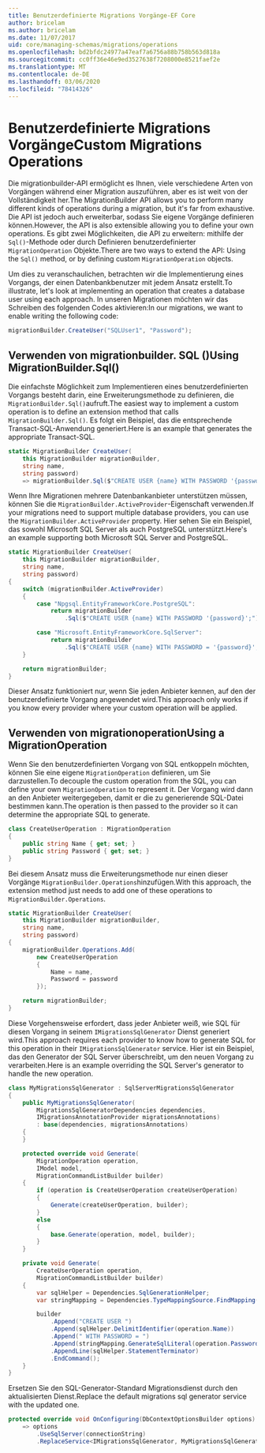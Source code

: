 ```yaml
---
title: Benutzerdefinierte Migrations Vorgänge-EF Core
author: bricelam
ms.author: bricelam
ms.date: 11/07/2017
uid: core/managing-schemas/migrations/operations
ms.openlocfilehash: bd2bfdc24977a47eaf7a6756a88b758b563d818a
ms.sourcegitcommit: cc0ff36e46e9ed3527638f7208000e8521faef2e
ms.translationtype: MT
ms.contentlocale: de-DE
ms.lasthandoff: 03/06/2020
ms.locfileid: "78414326"
---
```

# <a name="custom-migrations-operations"></a><span data-ttu-id="2f148-102">Benutzerdefinierte Migrations Vorgänge</span><span class="sxs-lookup"><span data-stu-id="2f148-102">Custom Migrations Operations</span></span>

<span data-ttu-id="2f148-103">Die migrationbuilder-API ermöglicht es Ihnen, viele verschiedene Arten von Vorgängen während einer Migration auszuführen, aber es ist weit von der Vollständigkeit her.</span><span class="sxs-lookup"><span data-stu-id="2f148-103">The MigrationBuilder API allows you to perform many different kinds of operations during a migration, but it's far from exhaustive.</span></span> <span data-ttu-id="2f148-104">Die API ist jedoch auch erweiterbar, sodass Sie eigene Vorgänge definieren können.</span><span class="sxs-lookup"><span data-stu-id="2f148-104">However, the API is also extensible allowing you to define your own operations.</span></span> <span data-ttu-id="2f148-105">Es gibt zwei Möglichkeiten, die API zu erweitern: mithilfe der `Sql()`-Methode oder durch Definieren benutzerdefinierter `MigrationOperation` Objekte.</span><span class="sxs-lookup"><span data-stu-id="2f148-105">There are two ways to extend the API: Using the `Sql()` method, or by defining custom `MigrationOperation` objects.</span></span>

<span data-ttu-id="2f148-106">Um dies zu veranschaulichen, betrachten wir die Implementierung eines Vorgangs, der einen Datenbankbenutzer mit jedem Ansatz erstellt.</span><span class="sxs-lookup"><span data-stu-id="2f148-106">To illustrate, let's look at implementing an operation that creates a database user using each approach.</span></span> <span data-ttu-id="2f148-107">In unseren Migrationen möchten wir das Schreiben des folgenden Codes aktivieren:</span><span class="sxs-lookup"><span data-stu-id="2f148-107">In our migrations, we want to enable writing the following code:</span></span>

``` csharp
migrationBuilder.CreateUser("SQLUser1", "Password");
```

## <a name="using-migrationbuildersql"></a><span data-ttu-id="2f148-108">Verwenden von migrationbuilder. SQL ()</span><span class="sxs-lookup"><span data-stu-id="2f148-108">Using MigrationBuilder.Sql()</span></span>

<span data-ttu-id="2f148-109">Die einfachste Möglichkeit zum Implementieren eines benutzerdefinierten Vorgangs besteht darin, eine Erweiterungsmethode zu definieren, die `MigrationBuilder.Sql()`aufruft.</span><span class="sxs-lookup"><span data-stu-id="2f148-109">The easiest way to implement a custom operation is to define an extension method that calls `MigrationBuilder.Sql()`.</span></span> <span data-ttu-id="2f148-110">Es folgt ein Beispiel, das die entsprechende Transact-SQL-Anwendung generiert.</span><span class="sxs-lookup"><span data-stu-id="2f148-110">Here is an example that generates the appropriate Transact-SQL.</span></span>

``` csharp
static MigrationBuilder CreateUser(
    this MigrationBuilder migrationBuilder,
    string name,
    string password)
    => migrationBuilder.Sql($"CREATE USER {name} WITH PASSWORD '{password}';");
```

<span data-ttu-id="2f148-111">Wenn Ihre Migrationen mehrere Datenbankanbieter unterstützen müssen, können Sie die `MigrationBuilder.ActiveProvider`-Eigenschaft verwenden.</span><span class="sxs-lookup"><span data-stu-id="2f148-111">If your migrations need to support multiple database providers, you can use the `MigrationBuilder.ActiveProvider` property.</span></span> <span data-ttu-id="2f148-112">Hier sehen Sie ein Beispiel, das sowohl Microsoft SQL Server als auch PostgreSQL unterstützt.</span><span class="sxs-lookup"><span data-stu-id="2f148-112">Here's an example supporting both Microsoft SQL Server and PostgreSQL.</span></span>

``` csharp
static MigrationBuilder CreateUser(
    this MigrationBuilder migrationBuilder,
    string name,
    string password)
{
    switch (migrationBuilder.ActiveProvider)
    {
        case "Npgsql.EntityFrameworkCore.PostgreSQL":
            return migrationBuilder
                .Sql($"CREATE USER {name} WITH PASSWORD '{password}';");

        case "Microsoft.EntityFrameworkCore.SqlServer":
            return migrationBuilder
                .Sql($"CREATE USER {name} WITH PASSWORD = '{password}';");
    }

    return migrationBuilder;
}
```

<span data-ttu-id="2f148-113">Dieser Ansatz funktioniert nur, wenn Sie jeden Anbieter kennen, auf den der benutzerdefinierte Vorgang angewendet wird.</span><span class="sxs-lookup"><span data-stu-id="2f148-113">This approach only works if you know every provider where your custom operation will be applied.</span></span>

## <a name="using-a-migrationoperation"></a><span data-ttu-id="2f148-114">Verwenden von migrationoperation</span><span class="sxs-lookup"><span data-stu-id="2f148-114">Using a MigrationOperation</span></span>

<span data-ttu-id="2f148-115">Wenn Sie den benutzerdefinierten Vorgang von SQL entkoppeln möchten, können Sie eine eigene `MigrationOperation` definieren, um Sie darzustellen.</span><span class="sxs-lookup"><span data-stu-id="2f148-115">To decouple the custom operation from the SQL, you can define your own `MigrationOperation` to represent it.</span></span> <span data-ttu-id="2f148-116">Der Vorgang wird dann an den Anbieter weitergegeben, damit er die zu generierende SQL-Datei bestimmen kann.</span><span class="sxs-lookup"><span data-stu-id="2f148-116">The operation is then passed to the provider so it can determine the appropriate SQL to generate.</span></span>

``` csharp
class CreateUserOperation : MigrationOperation
{
    public string Name { get; set; }
    public string Password { get; set; }
}
```

<span data-ttu-id="2f148-117">Bei diesem Ansatz muss die Erweiterungsmethode nur einen dieser Vorgänge `MigrationBuilder.Operations`hinzufügen.</span><span class="sxs-lookup"><span data-stu-id="2f148-117">With this approach, the extension method just needs to add one of these operations to `MigrationBuilder.Operations`.</span></span>

``` csharp
static MigrationBuilder CreateUser(
    this MigrationBuilder migrationBuilder,
    string name,
    string password)
{
    migrationBuilder.Operations.Add(
        new CreateUserOperation
        {
            Name = name,
            Password = password
        });

    return migrationBuilder;
}
```

<span data-ttu-id="2f148-118">Diese Vorgehensweise erfordert, dass jeder Anbieter weiß, wie SQL für diesen Vorgang in seinem `IMigrationsSqlGenerator` Dienst generiert wird.</span><span class="sxs-lookup"><span data-stu-id="2f148-118">This approach requires each provider to know how to generate SQL for this operation in their `IMigrationsSqlGenerator` service.</span></span> <span data-ttu-id="2f148-119">Hier ist ein Beispiel, das den Generator der SQL Server überschreibt, um den neuen Vorgang zu verarbeiten.</span><span class="sxs-lookup"><span data-stu-id="2f148-119">Here is an example overriding the SQL Server's generator to handle the new operation.</span></span>

``` csharp
class MyMigrationsSqlGenerator : SqlServerMigrationsSqlGenerator
{
    public MyMigrationsSqlGenerator(
        MigrationsSqlGeneratorDependencies dependencies,
        IMigrationsAnnotationProvider migrationsAnnotations)
        : base(dependencies, migrationsAnnotations)
    {
    }

    protected override void Generate(
        MigrationOperation operation,
        IModel model,
        MigrationCommandListBuilder builder)
    {
        if (operation is CreateUserOperation createUserOperation)
        {
            Generate(createUserOperation, builder);
        }
        else
        {
            base.Generate(operation, model, builder);
        }
    }

    private void Generate(
        CreateUserOperation operation,
        MigrationCommandListBuilder builder)
    {
        var sqlHelper = Dependencies.SqlGenerationHelper;
        var stringMapping = Dependencies.TypeMappingSource.FindMapping(typeof(string));

        builder
            .Append("CREATE USER ")
            .Append(sqlHelper.DelimitIdentifier(operation.Name))
            .Append(" WITH PASSWORD = ")
            .Append(stringMapping.GenerateSqlLiteral(operation.Password))
            .AppendLine(sqlHelper.StatementTerminator)
            .EndCommand();
    }
}
```

<span data-ttu-id="2f148-120">Ersetzen Sie den SQL-Generator-Standard Migrationsdienst durch den aktualisierten Dienst.</span><span class="sxs-lookup"><span data-stu-id="2f148-120">Replace the default migrations sql generator service with the updated one.</span></span>

``` csharp
protected override void OnConfiguring(DbContextOptionsBuilder options)
    => options
        .UseSqlServer(connectionString)
        .ReplaceService<IMigrationsSqlGenerator, MyMigrationsSqlGenerator>();
```
